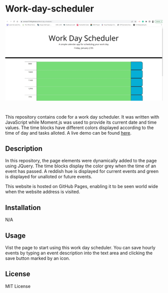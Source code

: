 # Work-day-scheduler
![Site Image](assets/Images/page.jpg)
#
This repository contains code for a work day scheduler. It was written with JavaScript while Moment.js was used to provide its current date and time values. The time blocks have different colors displayed according to the time of day and tasks alloted. A live demo can be found [here](https://emman77240.github.io/Work-day-scheduler/).

## Description
In this repository, the page elements were dynamically added to the page using JQuery. The time blocks display the color grey when the time of an event has passed. A reddish hue is displayed for current events and green is displayed for unalloted or future events.

This website is hosted on GitHub Pages, enabling it to be seen world wide when the website address is visited.

## Installation
N/A

## Usage
Vist the page to start using this work day scheduler. You can save hourly events by typing an event description into the text area and clicking the save button marked by an icon. 

## License
MIT License